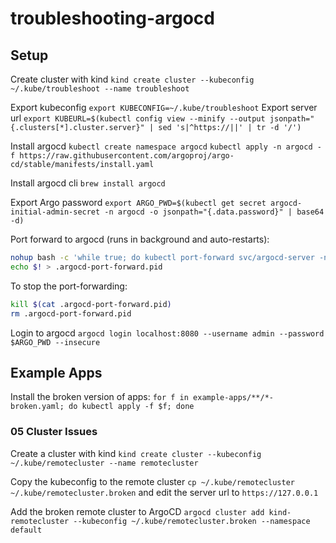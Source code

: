 # troubleshooting-argocd


## Setup
Create cluster with kind `kind create cluster --kubeconfig ~/.kube/troubleshoot --name troubleshoot`

Export kubeconfig `export KUBECONFIG=~/.kube/troubleshoot`
Export server url `export KUBEURL=$(kubectl config view --minify --output jsonpath="{.clusters[*].cluster.server}" | sed 's|^https://||' | tr -d '/')`

Install argocd `kubectl create namespace argocd` `kubectl apply -n argocd -f https://raw.githubusercontent.com/argoproj/argo-cd/stable/manifests/install.yaml`

Install argocd cli `brew install argocd`

Export Argo password `export ARGO_PWD=$(kubectl get secret argocd-initial-admin-secret -n argocd -o jsonpath="{.data.password}" | base64 -d)`

Port forward to argocd (runs in background and auto-restarts):
```bash
nohup bash -c 'while true; do kubectl port-forward svc/argocd-server -n argocd 8080:80; sleep 5; done' > /dev/null 2>&1 &
echo $! > .argocd-port-forward.pid
```

To stop the port-forwarding:
```bash
kill $(cat .argocd-port-forward.pid)
rm .argocd-port-forward.pid
```
Login to argocd `argocd login localhost:8080 --username admin --password $ARGO_PWD --insecure`

## Example Apps
Install the broken version of apps: 
`for f in example-apps/**/*-broken.yaml; do kubectl apply -f $f; done`


### 05 Cluster Issues

Create a cluster with kind `kind create cluster --kubeconfig ~/.kube/remotecluster --name remotecluster`

Copy the kubeconfig to the remote cluster `cp ~/.kube/remotecluster ~/.kube/remotecluster.broken` and edit the server url to `https://127.0.0.1`

Add the broken remote cluster to ArgoCD `argocd cluster add kind-remotecluster --kubeconfig ~/.kube/remotecluster.broken --namespace default` 